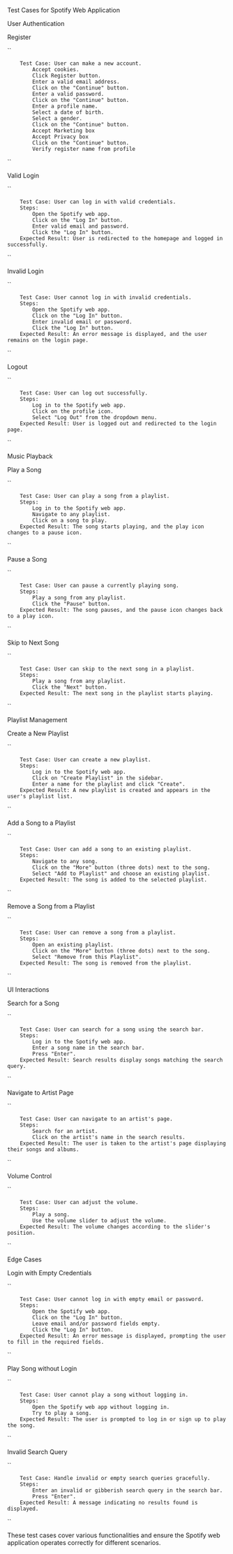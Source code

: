 Test Cases for Spotify Web Application

User Authentication
    
Register

``

        Test Case: User can make a new account.
            Accept cookies.
            Click Register button.
            Enter a valid email address.
            Click on the "Continue" button.
            Enter a valid password.
            Click on the "Continue" button.
            Enter a profile name.
            Select a date of birth.
            Select a gender.
            Click on the "Continue" button.
            Accept Marketing box
            Accept Privacy box
            Click on the "Continue" button.
            Verify register name from profile

``

Valid Login

``

        Test Case: User can log in with valid credentials.
        Steps:
            Open the Spotify web app.
            Click on the "Log In" button.
            Enter valid email and password.
            Click the "Log In" button.
        Expected Result: User is redirected to the homepage and logged in successfully.

``

Invalid Login

``

        Test Case: User cannot log in with invalid credentials.
        Steps:
            Open the Spotify web app.
            Click on the "Log In" button.
            Enter invalid email or password.
            Click the "Log In" button.
        Expected Result: An error message is displayed, and the user remains on the login page.

``

Logout

``

        Test Case: User can log out successfully.
        Steps:
            Log in to the Spotify web app.
            Click on the profile icon.
            Select "Log Out" from the dropdown menu.
        Expected Result: User is logged out and redirected to the login page.

``

Music Playback

Play a Song

``

        Test Case: User can play a song from a playlist.
        Steps:
            Log in to the Spotify web app.
            Navigate to any playlist.
            Click on a song to play.
        Expected Result: The song starts playing, and the play icon changes to a pause icon.

``

Pause a Song

``

        Test Case: User can pause a currently playing song.
        Steps:
            Play a song from any playlist.
            Click the "Pause" button.
        Expected Result: The song pauses, and the pause icon changes back to a play icon.

``

Skip to Next Song

``

        Test Case: User can skip to the next song in a playlist.
        Steps:
            Play a song from any playlist.
            Click the "Next" button.
        Expected Result: The next song in the playlist starts playing.

``

Playlist Management

Create a New Playlist

``

        Test Case: User can create a new playlist.
        Steps:
            Log in to the Spotify web app.
            Click on "Create Playlist" in the sidebar.
            Enter a name for the playlist and click "Create".
        Expected Result: A new playlist is created and appears in the user's playlist list.

``

Add a Song to a Playlist

``

        Test Case: User can add a song to an existing playlist.
        Steps:
            Navigate to any song.
            Click on the "More" button (three dots) next to the song.
            Select "Add to Playlist" and choose an existing playlist.
        Expected Result: The song is added to the selected playlist.

``

Remove a Song from a Playlist

``

        Test Case: User can remove a song from a playlist.
        Steps:
            Open an existing playlist.
            Click on the "More" button (three dots) next to the song.
            Select "Remove from this Playlist".
        Expected Result: The song is removed from the playlist.

``

UI Interactions

Search for a Song

``

        Test Case: User can search for a song using the search bar.
        Steps:
            Log in to the Spotify web app.
            Enter a song name in the search bar.
            Press "Enter".
        Expected Result: Search results display songs matching the search query.

``

Navigate to Artist Page

``

        Test Case: User can navigate to an artist's page.
        Steps:
            Search for an artist.
            Click on the artist's name in the search results.
        Expected Result: The user is taken to the artist's page displaying their songs and albums.

``

Volume Control

``

        Test Case: User can adjust the volume.
        Steps:
            Play a song.
            Use the volume slider to adjust the volume.
        Expected Result: The volume changes according to the slider's position.

``

Edge Cases

Login with Empty Credentials

``

        Test Case: User cannot log in with empty email or password.
        Steps:
            Open the Spotify web app.
            Click on the "Log In" button.
            Leave email and/or password fields empty.
            Click the "Log In" button.
        Expected Result: An error message is displayed, prompting the user to fill in the required fields.

``

Play Song without Login

``

        Test Case: User cannot play a song without logging in.
        Steps:
            Open the Spotify web app without logging in.
            Try to play a song.
        Expected Result: The user is prompted to log in or sign up to play the song.

``

Invalid Search Query

``

        Test Case: Handle invalid or empty search queries gracefully.
        Steps:
            Enter an invalid or gibberish search query in the search bar.
            Press "Enter".
        Expected Result: A message indicating no results found is displayed.

``

These test cases cover various functionalities and ensure the Spotify web application operates correctly for different scenarios.